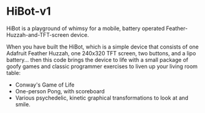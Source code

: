 # HiBot-v1
HiBot is a playground of whimsy for a mobile, battery operated Feather-Huzzah-and-TFT-screen device.

When you have built the HiBot, which is a simple device that consists of one Adafruit Feather Huzzah, one 240x320 TFT screen, two buttons, and a lipo battery... then this code brings the device to life with a small package of goofy games and classic programmer exercises to liven up your living room table:
* Conway's Game of Life
* One-person Pong, with scoreboard
* Various psychedelic, kinetic graphical transformations to look at and smile.
